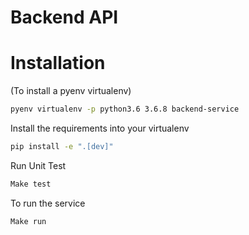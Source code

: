 # Backend API

# Installation
(To install a pyenv virtualenv)
```bash
pyenv virtualenv -p python3.6 3.6.8 backend-service
```

Install the requirements into your virtualenv
```bash
pip install -e ".[dev]"
```

Run Unit Test
```bash
Make test
```

To run the service
```bash
Make run
```
